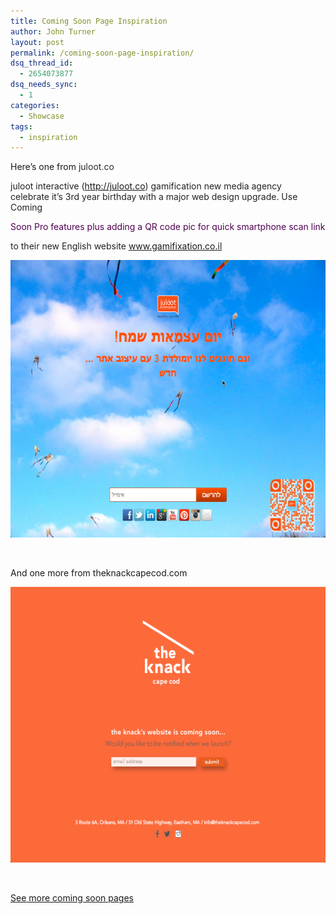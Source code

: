 ```yaml
---
title: Coming Soon Page Inspiration
author: John Turner
layout: post
permalink: /coming-soon-page-inspiration/
dsq_thread_id:
  - 2654073877
dsq_needs_sync:
  - 1
categories:
  - Showcase
tags:
  - inspiration
---
```

Here&#8217;s one from <span style="color: #2b2b2b;">juloot.co</span>

<span style="color: #222222;">juloot interactive (</span><a style="color: #1155cc;" href="http://juloot.co/" target="_blank">http://juloot.co</a><span style="color: #222222;">) gamification new media agency</span><br style="color: #222222;" /><span style="color: #222222;">celebrate it’s 3rd year birthday with a major web design upgrade. Use Coming</span>

<div class="im" style="color: #500050;">
  Soon Pro features plus adding a QR code pic for quick smartphone scan link
</div>

<span style="color: #222222;">to their new English website www.gamifixation.co.il</span>

[<img class="alignnone size-large wp-image-692" src="/wp-content/uploads/2014/05/juloot.co_-600x444.png" alt="juloot.co" width="600" height="444" />][1]

&nbsp;

And one more from theknackcapecod.com

[<img class="alignnone size-large wp-image-691" src="/wp-content/uploads/2014/05/theknackcapecod.com_-600x441.png" alt="theknackcapecod.com" width="600" height="441" />][2]

&nbsp;

[See more coming soon pages][3]

&nbsp;

 [1]: /wp-content/uploads/2014/05/juloot.co_.png
 [2]: /wp-content/uploads/2014/05/theknackcapecod.com_.png
 [3]: /category/showcase/
